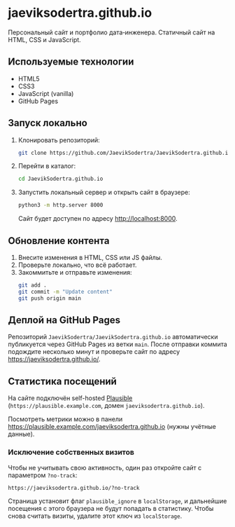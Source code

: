 # jaeviksodertra.github.io

Персональный сайт и портфолио дата‑инженера. Статичный сайт на HTML, CSS и JavaScript.

## Используемые технологии
- HTML5
- CSS3
- JavaScript (vanilla)
- GitHub Pages

## Запуск локально
1. Клонировать репозиторий:
   ```bash
   git clone https://github.com/JaevikSodertra/JaevikSodertra.github.io.git
   ```
2. Перейти в каталог:
   ```bash
   cd JaevikSodertra.github.io
   ```
3. Запустить локальный сервер и открыть сайт в браузере:
   ```bash
   python3 -m http.server 8000
   ```
   Сайт будет доступен по адресу <http://localhost:8000>.

## Обновление контента
1. Внесите изменения в HTML, CSS или JS файлы.
2. Проверьте локально, что всё работает.
3. Закоммитьте и отправьте изменения:
   ```bash
   git add .
   git commit -m "Update content"
   git push origin main
   ```

## Деплой на GitHub Pages
Репозиторий `JaevikSodertra/JaevikSodertra.github.io` автоматически публикуется через GitHub Pages из ветки `main`. После отправки коммита подождите несколько минут и проверьте сайт по адресу <https://jaeviksodertra.github.io/>.

## Статистика посещений
На сайте подключён self-hosted [Plausible](https://plausible.io/) (`https://plausible.example.com`, домен `jaeviksodertra.github.io`).

Посмотреть метрики можно в панели <https://plausible.example.com/jaeviksodertra.github.io> (нужны учётные данные).

### Исключение собственных визитов
Чтобы не учитывать свою активность, один раз откройте сайт с параметром `?no-track`:

```
https://jaeviksodertra.github.io/?no-track
```

Страница установит флаг `plausible_ignore` в `localStorage`, и дальнейшие посещения с этого браузера не будут попадать в статистику. Чтобы снова считать визиты, удалите этот ключ из `localStorage`.

